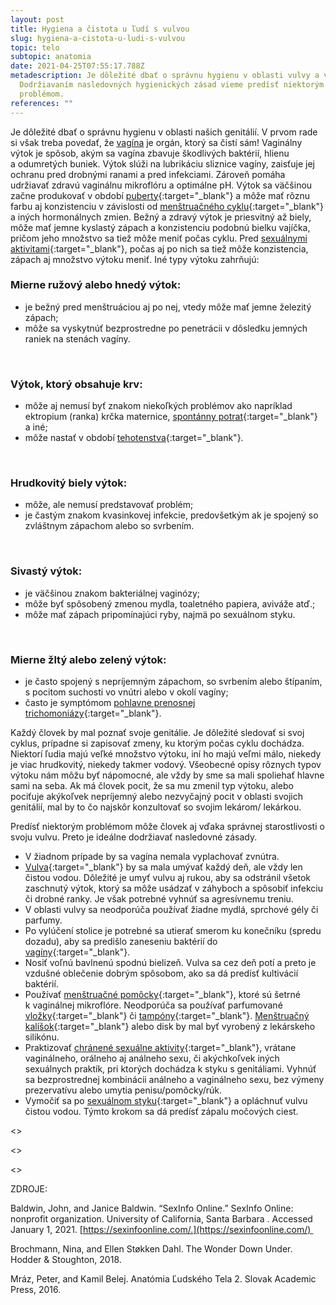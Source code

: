 ```yaml
---
layout: post
title: Hygiena a čistota u ľudí s vulvou
slug: hygiena-a-cistota-u-ludi-s-vulvou
topic: telo
subtopic: anatomia
date: 2021-04-25T07:55:17.788Z
metadescription: Je dôležité dbať o správnu hygienu v oblasti vulvy a vagíny.
  Dodržiavaním nasledovných hygienických zásad vieme predísť niektorým
  problémom.
references: ""
---
```

Je dôležité dbať o správnu hygienu v oblasti našich genitálií. V prvom rade si však treba povedať, že [vagína](/vnutorne-pohlavne-ustrojenstvo-cloveka-s-vulvou/) je orgán, ktorý sa čistí sám! Vaginálny výtok je spôsob, akým sa vagína zbavuje škodlivých baktérií, hlienu a odumretých buniek. Výtok slúži na lubrikáciu sliznice vagíny, zaisťuje jej ochranu pred drobnými ranami a pred infekciami. Zároveň pomáha udržiavať zdravú vaginálnu mikroflóru a optimálne pH. Výtok sa väčšinou začne produkovať v období [puberty](/puberta/){:target="_blank"} a môže mať rôznu farbu aj konzistenciu v závislosti od [menštruačného cyklu](/menstruacny-cyklus/){:target="_blank"} a iných hormonálnych zmien. Bežný a zdravý výtok je priesvitný až biely, môže mať jemne kyslastý zápach a konzistenciu podobnú bielku vajíčka, pričom jeho množstvo sa tiež môže meniť počas cyklu. Pred [sexuálnymi aktivitami](/sexualne-aktivity/){:target="_blank"}, počas aj po nich sa tiež môže konzistencia, zápach aj množstvo výtoku meniť. Iné typy výtoku zahrňujú:

### **Mierne ružový alebo hnedý výtok:**

* je bežný pred menštruáciou aj po nej, vtedy môže mať jemne železitý zápach;
* môže sa vyskytnúť bezprostredne po penetrácii v dôsledku jemných raniek na stenách vagíny.

<br>

### **Výtok, ktorý obsahuje krv:**

* môže aj nemusí byť znakom niekoľkých problémov ako napríklad ektropium (ranka) krčka maternice, [spontánny potrat](/spontanny-potrat/){:target="_blank"} a iné;
* môže nastať v období [tehotenstva](/vyvinove-fazy-plodu-a-tehotenstvo/){:target="_blank"}.

<br>

### **Hrudkovitý biely výtok:**

* môže, ale nemusí predstavovať problém;
* je častým znakom kvasinkovej infekcie, predovšetkým ak je spojený so zvláštnym zápachom alebo so svrbením.

<br>

### **Sivastý výtok:**

* je väčšinou znakom bakteriálnej vaginózy;
* môže byť spôsobený zmenou mydla, toaletného papiera, aviváže atď.;
* môže mať zápach pripomínajúci ryby, najmä po sexuálnom styku.

<br>

### **Mierne žltý alebo zelený výtok:**

* je často spojený s nepríjemným zápachom, so svrbením alebo štípaním, s pocitom suchosti vo vnútri alebo v okolí vagíny;
* často je symptómom [pohlavne prenosnej trichomoniázy](/pohlavne-prenosne-infekcie/){:target="_blank"}.

<div class='f-telo box-post'>

Každý človek by mal poznať svoje genitálie. Je dôležité sledovať si svoj cyklus, prípadne si zapisovať zmeny, ku ktorým počas cyklu dochádza. Niektorí ľudia majú veľké množstvo výtoku, iní ho majú veľmi málo, niekedy je viac hrudkovitý, niekedy takmer vodový. Všeobecné opisy rôznych typov výtoku nám môžu byť nápomocné, ale vždy by sme sa mali spoliehať hlavne sami na seba. Ak má človek pocit, že sa mu zmenil typ výtoku, alebo pociťuje akýkoľvek nepríjemný alebo nezvyčajný pocit v oblasti svojich genitálií, mal by to čo najskôr konzultovať so svojim lekárom/ lekárkou.

</div>

Predísť niektorým problémom môže človek aj vďaka správnej starostlivosti o svoju vulvu. Preto je ideálne dodržiavať nasledovné zásady. 

* V žiadnom prípade by sa vagína nemala vyplachovať zvnútra.
* [Vulva](/vonkajsie-pohlavne-ustrojenstvo-cloveka-s-vulvou/){:target="_blank"} by sa mala umývať každý deň, ale vždy len čistou vodou. Dôležité je umyť vulvu aj rukou, aby sa odstránil všetok zaschnutý výtok, ktorý sa môže usádzať v záhyboch a spôsobiť infekciu či drobné ranky. Je však potrebné vyhnúť sa agresívnemu treniu.  
* V oblasti vulvy sa neodporúča používať žiadne mydlá, sprchové gély či parfumy. 
* Po vylúčení stolice je potrebné sa utierať smerom ku konečníku (spredu dozadu), aby sa predišlo zaneseniu baktérií do [vagíny](/vnutorne-pohlavne-ustrojenstvo-cloveka-s-vulvou/){:target="_blank"}. 
* Nosiť voľnú bavlnenú spodnú bielizeň. Vulva sa cez deň potí a preto je vzdušné oblečenie dobrým spôsobom, ako sa dá predísť kultivácií baktérií. 
* Používať [menštruačné pomôcky](/menstruacne-pomocky/){:target="_blank"}, ktoré sú šetrné k vaginálnej mikroflóre. Neodporúča sa používať parfumované [vložky](/menstruacne-pomocky/){:target="_blank"} či [tampóny](/menstruacne-pomocky/){:target="_blank"}. [Menštruačný kalíšok](/menstruacne-pomocky/){:target="_blank"} alebo disk by mal byť vyrobený z lekárskeho silikónu. 
* Praktizovať [chránené sexuálne aktivity](/ako-sa-chranit-proti-nezelanemu-tehotenstvu-a-prenosu-ppi/){:target="_blank"}, vrátane vaginálneho, orálneho aj análneho sexu, či akýchkoľvek iných sexuálnych praktík, pri ktorých dochádza k styku s genitáliami. Vyhnúť sa bezprostrednej kombinácii análneho a vaginálneho sexu, bez výmeny prezervatívu alebo umytia penisu/pomôcky/rúk.
* Vymočiť sa po [sexuálnom styku](/sexualne-aktivity/){:target="_blank"} a opláchnuť vulvu čistou vodou. Týmto krokom sa dá predísť zápalu močových ciest.

<>

<>

<>

<p class="important-text">ZDROJE:</p>

Baldwin, John, and Janice Baldwin. “SexInfo Online.” SexInfo Online: nonprofit organization. University of California, Santa Barbara . Accessed January 1, 2021. [https://sexinfoonline.com/.](https://sexinfoonline.com/) 

Brochmann, Nina, and Ellen Støkken Dahl. The Wonder Down Under. Hodder &amp; Stoughton, 2018. 

Mráz, Peter, and Kamil Belej. Anatómia Ľudského Tela 2. Slovak Academic Press, 2016.